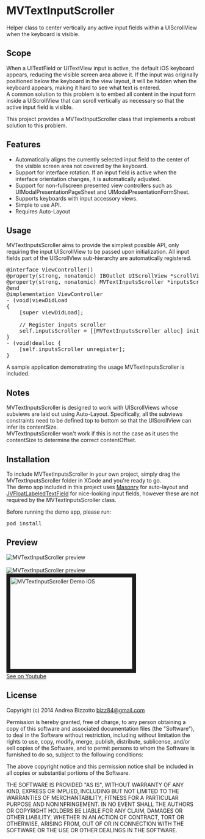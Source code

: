 MVTextInputScroller
===================
Helper class to center vertically any active input fields within a UIScrollView when the keyboard is visible.

Scope
-------------------------------------------------------

When a UITextField or UITextView input is active, the default iOS keyboard appears, reducing the visible screen area above it.
If the input was originally positioned below the keyboard in the view layout, it will be hidden when the keyboard appears, making it hard to see what text is entered.<br/>
A common solution to this problem is to embed all content in the input form inside a UIScrollView that can scroll vertically as necessary so that the active input field is visible.

This project provides a MVTextInputScroller class that implements a robust solution to this problem.

Features
-------------------------------------------------------
- Automatically aligns the currently selected input field to the center of the visible screen area not covered by the keyboard.
- Support for interface rotation. If an input field is active when the interface orientation changes, it is automatically adjusted.
- Support for non-fullscreen presented view controllers such as UIModalPresentationPageSheet and UIModalPresentationFormSheet.
- Supports keyboards with input accessory views.
- Simple to use API.
- Requires Auto-Layout

Usage
-------------------------------------------------------
MVTextInputsScroller aims to provide the simplest possible API, only requiring the input UIScrollView to be passed upon initialization. All input fields part of the UIScrollView sub-hierarchy are automatically registered.

<pre>
@interface ViewController()<UITextFieldDelegate, UITextViewDelegate>
@property(strong, nonatomic) IBOutlet UIScrollView *scrollView;
@property(strong, nonatomic) MVTextInputsScroller *inputsScroller;
@end
@implementation ViewController
- (void)viewDidLoad
{
    [super viewDidLoad];

    // Register inputs scroller
    self.inputsScroller = [[MVTextInputsScroller alloc] initWithScrollView:self.scrollView];
}
- (void)dealloc {
    [self.inputsScroller unregister];
}
</pre>

A sample application demonstrating the usage MVTextInputsScroller is included.

Notes
-------------------------------------------------------
MVTextInputsScroller is designed to work with UIScrollViews whose subviews are laid out using Auto-Layout. Specifically, all the subviews constraints need to be defined top to bottom so that the UIScrollView can infer its contentSize.<br/>
MVTextInputsScroller won't work if this is not the case as it uses the contentSize to determine the correct contentOffset.

Installation
-------------------------------------------------------
To include MVTextInputsScroller in your own project, simply drag the MVTextInputsScroller folder in XCode and you're ready to go.<br/>
The demo app included in this project uses [Masonry](https://github.com/cloudkite/Masonry) for auto-layout and [JVFloatLabeledTextField](https://github.com/jverdi/JVFloatLabeledTextField) for nice-looking input fields, however these are not required by the MVTextInputsScroller class.<br/>

Before running the demo app, please run:
<pre>
pod install
</pre>

Preview
-------------------------------------------------------

![MVTextInputScroller preview](https://github.com/bizz84/MVTextInputScroller/raw/master/Screenshots/iPhonePortrait.png "MVTextInputScroller preview")
<br/><br/>
![MVTextInputScroller preview](https://github.com/bizz84/MVTextInputScroller/raw/master/Screenshots/iPhoneLandscape.png "MVTextInputScroller preview")
<br/>
<a href="http://www.youtube.com/watch?feature=player_embedded&v=Z2jliMEIIOU
" target="_blank"><img src="http://img.youtube.com/vi/Z2jliMEIIOU/0.jpg" 
alt="MVTextInputScroller Demo iOS" width="320" height="240" border="10" /></a><br/>
[See on Youtube](https://www.youtube.com/watch?v=Z2jliMEIIOU)

License
-------------------------------------------------------
Copyright (c) 2014 Andrea Bizzotto bizz84@gmail.com

Permission is hereby granted, free of charge, to any person obtaining a copy of this software and associated documentation files (the "Software"), to deal in the Software without restriction, including without limitation the rights to use, copy, modify, merge, publish, distribute, sublicense, and/or sell copies of the Software, and to permit persons to whom the Software is furnished to do so, subject to the following conditions:

The above copyright notice and this permission notice shall be included in all copies or substantial portions of the Software.

THE SOFTWARE IS PROVIDED "AS IS", WITHOUT WARRANTY OF ANY KIND, EXPRESS OR IMPLIED, INCLUDING BUT NOT LIMITED TO THE WARRANTIES OF MERCHANTABILITY, FITNESS FOR A PARTICULAR PURPOSE AND NONINFRINGEMENT. IN NO EVENT SHALL THE AUTHORS OR COPYRIGHT HOLDERS BE LIABLE FOR ANY CLAIM, DAMAGES OR OTHER LIABILITY, WHETHER IN AN ACTION OF CONTRACT, TORT OR OTHERWISE, ARISING FROM, OUT OF OR IN CONNECTION WITH THE SOFTWARE OR THE USE OR OTHER DEALINGS IN THE SOFTWARE.
